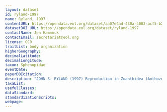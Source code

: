 ```yaml
---
layout: dataset
id: ryland-1997
name: Ryland, 1997
contentURL: https://opendata.eol.org/dataset/aa07e4ad-430a-4003-acf5-b2f2b408f113/resource/d472fd62-0680-4830-8f58-74385c55abd1/download/ryland1997.zip
datasetDOI_URL: https://opendata.eol.org/dataset/ryland-1997
contactName: Jen Hammock
contactEmail: secretariat@eol.org
license: CC0
traitList: body organization
higherGeography:
decimalLatitude:
decimalLongitude:
taxon: Sphenopidae
eventDate:
paperDOIcitation: 
description: "JOHN S. RYLAND (1997) Reproduction in Zoanthidea (Anthozoa: Hexacorallia), Invertebrate Reproduction & Development, 31:1-3, 177-188, DOI: 10.1080/07924259.1997.9672575"
taxaList: 
usefulClasses:
dataStandard:
standardizationScripts:
webpage:
---
```


